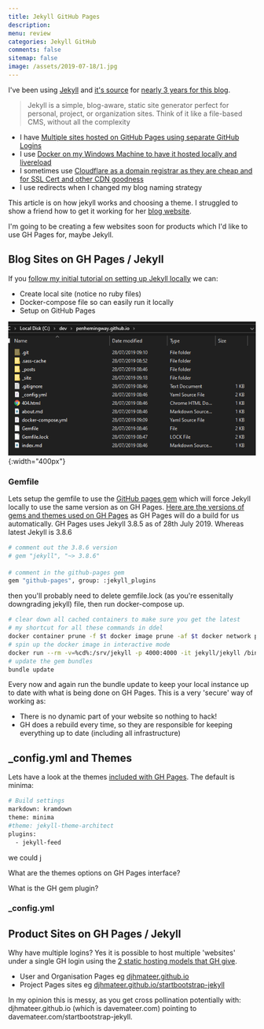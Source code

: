 ```yaml
---
title: Jekyll GitHub Pages 
description: 
menu: review
categories: Jekyll GitHub
comments: false
sitemap: false
image: /assets/2019-07-18/1.jpg
---
```

I've been using [Jekyll](https://jekyllrb.com/) and [it's source](https://github.com/jekyll/jekyll) for [nearly 3 years for this blog](/2016/10/17/Blog-with-Jekyll-and-host-for-free). 

> Jekyll is a simple, blog-aware, static site generator perfect for personal, project, or organization sites. Think of it like a file-based CMS, without all the complexity

- I have [Multiple sites hosted on GitHub Pages using separate GitHub Logins]()
- I use [Docker on my Windows Machine to have it hosted locally and livereload]()
- I sometimes use [Cloudflare as a domain registrar as they are cheap and for SSL Cert and other CDN goodness]()
- I use redirects when I changed my blog naming strategy

This article is on how jekyll works and choosing a theme. I struggled to show a friend how to get it working for her [blog website](https://agoyal.co.uk).

I'm going to be creating a few websites soon for products which I'd like to use GH Pages for, maybe Jekyll.  

## Blog Sites on GH Pages / Jekyll

If you [follow my initial tutorial on setting up Jekyll locally]() we can:

- Create local site (notice no ruby files)
- Docker-compose file so can easily run it locally
- Setup on GitHub Pages

![alt text](/assets/2019-07-28/1.png "Files for a Jekyll install"){:width="400px"}

### Gemfile

Lets setup the gemfile to use the [GitHub pages gem](https://github.com/github/pages-gem) which will force Jekyll locally to use the same version as on GH Pages. [Here are the versions of gems and themes used on GH Pages](https://pages.github.com/versions/) as GH Pages will do a build for us automatically. GH Pages uses Jekyll 3.8.5 as of 28th July 2019. Whereas latest Jekyll is 3.8.6

```bash
# comment out the 3.8.6 version
# gem "jekyll", "~> 3.8.6"

# comment in the github-pages gem
gem "github-pages", group: :jekyll_plugins
```

then you'll probably need to delete gemfile.lock (as you're essenitally downgrading jekyll) file, then run docker-compose up. 

```bash
# clear down all cached containers to make sure you get the latest
# my shortcut for all these commands in ddel
docker container prune -f $t docker image prune -af $t docker network prune -f $t docker volume prune -f
# spin up the docker image in interactive mode
docker run --rm -v=%cd%:/srv/jekyll -p 4000:4000 -it jekyll/jekyll /bin/bash
# update the gem bundles
bundle update
```

Every now and again run the bundle update to keep your local instance up to date with what is being done on GH Pages. This is a very 'secure' way of working as:

- There is no dynamic part of your website so nothing to hack!
- GH does a rebuild every time, so they are responsible for keeping everything up to date (including all infrastructure)

## _config.yml and Themes

Lets have a look at the themes [included with GH Pages](https://pages.github.com/versions/). The default is minima:

```bash
# Build settings
markdown: kramdown
theme: minima
#theme: jekyll-theme-architect
plugins:
  - jekyll-feed
```

we could j

What are the themes options on GH Pages interface?

What is the GH gem plugin?

### _config.yml

## Product Sites on GH Pages / Jekyll

Why have multiple logins? Yes it is possible to host multiple 'websites' under a single GH login using the [2 static hosting models that GH give](https://help.github.com/en/articles/user-organization-and-project-pages).

- User and Organisation Pages eg [djhmateer.github.io](https://djhmateer.github.io)
- Project Pages sites eg [djhmateer.github.io/startbootstrap-jekyll](https://djhmateer.github.io/startbootstrap-jekyll)

In my opinion this is messy, as you get cross pollination potentially with: djhmateer.github.io (which is davemateer.com) pointing to davemateer.com/startbootstrap-jekyll. 



